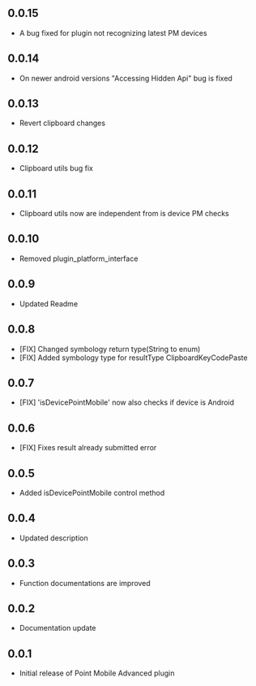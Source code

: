 ## 0.0.15

- A bug fixed for plugin not recognizing latest PM devices

## 0.0.14

- On newer android versions "Accessing Hidden Api" bug is fixed

## 0.0.13

- Revert clipboard changes

## 0.0.12

- Clipboard utils bug fix

## 0.0.11

- Clipboard utils now are independent from is device PM checks

## 0.0.10

- Removed plugin_platform_interface

## 0.0.9

- Updated Readme

## 0.0.8

- [FIX] Changed symbology return type(String to enum)
- [FIX] Added symbology type for resultType ClipboardKeyCodePaste

## 0.0.7

- [FIX] 'isDevicePointMobile' now also checks if device is Android

## 0.0.6

- [FIX] Fixes result already submitted error

## 0.0.5

- Added isDevicePointMobile control method

## 0.0.4

- Updated description

## 0.0.3

- Function documentations are improved

## 0.0.2

- Documentation update

## 0.0.1

- Initial release of Point Mobile Advanced plugin
